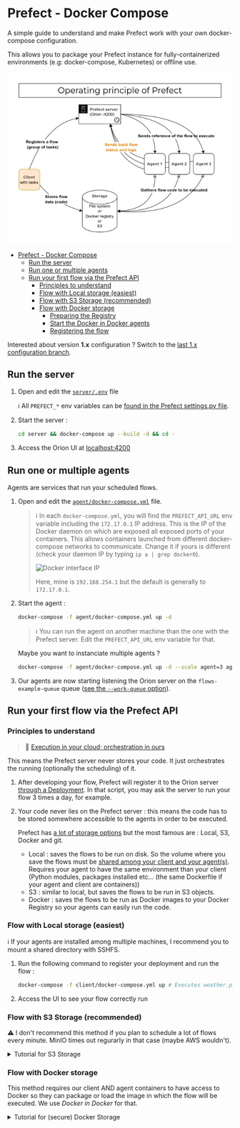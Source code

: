 # Prefect - Docker Compose

A simple guide to understand and make Prefect work with your own docker-compose configuration.

This allows you to package your Prefect instance for fully-containerized environments (e.g: docker-compose, Kubernetes) or offline use.

![Operating principle of Prefect](./prefect_schema_principle.jpg)

- [Prefect - Docker Compose](#prefect---docker-compose)
  - [Run the server](#run-the-server)
  - [Run one or multiple agents](#run-one-or-multiple-agents)
  - [Run your first flow via the Prefect API](#run-your-first-flow-via-the-prefect-api)
    - [Principles to understand](#principles-to-understand)
    - [Flow with Local storage (easiest)](#flow-with-local-storage-easiest)
    - [Flow with S3 Storage (recommended)](#flow-with-s3-storage-recommended)
    - [Flow with Docker storage](#flow-with-docker-storage)
      - [Preparing the Registry](#preparing-the-registry)
      - [Start the Docker in Docker agents](#start-the-docker-in-docker-agents)
      - [Registering the flow](#registering-the-flow)

Interested about version **1.x** configuration ? Switch to the [last 1.x configuration branch](https://github.com/flavienbwk/prefect-docker-compose/tree/e758a498d5819550a9b926b0bf9bb4e9c85574d1).

## Run the server

1. Open and edit the [`server/.env`](./server/.env) file

    :information_source: All `PREFECT_*` env variables can be [found in the Prefect settings.py file](https://github.com/PrefectHQ/prefect/blob/main/src/prefect/settings.py#L238).

2. Start the server :

    ```bash
    cd server && docker-compose up --build -d && cd -
    ```

3. Access the Orion UI at [localhost:4200](http://localhost:4200)

## Run one or multiple agents

Agents are services that run your scheduled flows.

1. Open and edit the [`agent/docker-compose.yml`](./agent/docker-compose.yml) file.

    > :information_source: In each `docker-compose.yml`, you will find the `PREFECT_API_URL` env variable including the `172.17.0.1` IP address. This is the IP of the Docker daemon on which are exposed all exposed ports of your containers. This allows containers launched from different docker-compose networks to communicate. Change it if yours is different (check your daemon IP by typing `ip a | grep docker0`).
    >
    > ![Docker interface IP](./docker_interface.png)
    >
    > Here, mine is `192.168.254.1` but the default is generally to `172.17.0.1`.

2. Start the agent :

    ```bash
    docker-compose -f agent/docker-compose.yml up -d
    ```

    > :information_source: You can run the agent on another machine than the one with the Prefect server. Edit the `PREFECT_API_URL` env variable for that.

    Maybe you want to instanciate multiple agents ?

    ```bash
    docker-compose -f agent/docker-compose.yml up -d --scale agent=3 agent
    ```

3. Our agents are now starting listening the Orion server on the `flows-example-queue` queue ([see the `--work-queue` option](./agent/docker-compose.yml#L7)).

## Run your first flow via the Prefect API

### Principles to understand

> :speech_balloon: [Execution in your cloud; orchestration in ours](https://medium.com/the-prefect-blog/the-prefect-hybrid-model-1b70c7fd296)

This means the Prefect server never stores your code. It just orchestrates the running (optionally the scheduling) of it.

1. After developing your flow, Prefect will register it to the Orion server [through a Deployment](./client/weather.py#L53). In that script, you may ask the server to run your flow 3 times a day, for example.
2. Your code never lies on the Prefect server : this means the code has to be stored somewhere accessible to the agents in order to be executed.

    Prefect has [a lot of storage options](https://docs.prefect.io/tutorials/storage) but the most famous are : Local, S3, Docker and git.
    - Local : saves the flows to be run on disk. So the volume where you save the flows must be [shared among your client and your agent(s)](./client/docker-compose.yml#L9). Requires your agent to have the same environment than your client (Python modules, packages installed etc... (the same Dockerfile if your agent and client are containers))
    - S3 : similar to local, but saves the flows to be run in S3 objects.
    - Docker : saves the flows to be run as Docker images to your Docker Registry so your agents can easily run the code.

### Flow with Local storage (easiest)

:information_source: If your agents are installed among multiple machines, I recommend you to mount a shared directory with SSHFS.

1. Run the following command to register your deployment and run the flow :

    ```bash
    docker-compose -f client/docker-compose.yml up # Executes weather.py
    ```

2. Access the UI to see your flow correctly run

### Flow with S3 Storage (recommended)

:warning: I don't recommend this method if you plan to schedule a lot of flows every minute. MinIO times out regurarly in that case (maybe AWS wouldn't).

<details>
<summary>Tutorial for S3 Storage</summary>
<br/>

We will use [MinIO](https://www.github.com/minio/minio) as our S3 server.

1. Start MinIO

    ```bash
    docker-compose -f client_s3/docker-compose.yml up -d minio # Starts MinIO
    ```

2. Go to [localhost:9000](http://localhost:9000) create a new **bucket** named `prefect` by clicking the red **(+)** button bottom right.

3. Open the [`client/config.toml`](./client/config.toml) file and edit the IP to match your Prefect instance and S3 server endpoint. Then you can run :

    ```bash
    docker-compose -f client_s3/docker-compose.yml up weather # Executes weather.py
    ```

Now your flow is registered. You can access the UI to run it.

</details>

### Flow with Docker storage

This method requires our client AND agent containers to have access to Docker so they can package or load the image in which the flow will be executed. We use _Docker in Docker_ for that.

<details>
<summary>Tutorial for (secure) Docker Storage</summary>

#### Preparing the Registry

A Docker Registry is needed in order to save images that are going to be used by our agents.

1. Open the [`client_docker/config.toml`](./client_docker/config.toml) [`client_docker/docker-compose.yml`](client_docker/docker-compose.yml) files and edit the IP to match your Prefect instance.

2. Generate the authentication credentials for our registry

    ```bash
    sudo apt install apache2-utils # required to generate basic_auth credentials
    cd client_docker/registry/auth && htpasswd -B -c .htpasswd myusername && cd -
    ```

    > To add more users, re-run the previous command **without** the -c option

3. Start the registry

    ```bash
    docker-compose -f client_docker/docker-compose.yml up -d registry
    ```

4. Login to the registry

    You need to allow your Docker daemon to push to this registry. Insert this in your `/etc/docker/daemon.json` (create if needed) :

    ```json
    {
      "insecure-registries": ["172.17.0.1:5000"]
    }
    ```

    Then, run :

    ```bash
    docker login http://172.17.0.1:5000 # with myusername and the password you typed
    ```

    You should see : _Login Succeeded_

#### Start the Docker in Docker agents

Edit registry credentials in `./agent_docker/docker-compose.yml` and run :

```bash
docker-compose -f agent_docker/docker-compose.yml up --build -d
```

#### Registering the flow

We're going to push our Docker image with Python dependencies and register our flow.

1. Build, tag and push the image

    ```bash
    docker build . -f ./client_docker/execution.Dockerfile -t 172.17.0.1:5000/weather/base_image
    ```

    > You **must** prefix your image by the registry URI `172.17.0.1`

    ```bash
    docker push 172.17.0.1:5000/weather/base_image
    ```

2. Register the flow

    Edit registry credentials in `./client_docker/docker-compose.yml` and run :

    ```bash
    docker-compose -f ./client_docker/docker-compose.yml up --build weather
    ```

Now your flow is registered. You can access the UI to run it.

</details>
